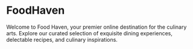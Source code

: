 # FoodHaven
 Welcome to Food Haven, your premier online destination for the culinary arts. Explore our curated selection of exquisite dining experiences, delectable recipes, and culinary inspirations. 
